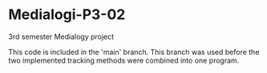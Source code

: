 # Medialogi-P3-02
3rd semester Medialogy project

This code is included in the 'main' branch. This branch was used before the two implemented tracking methods were combined into one program.

